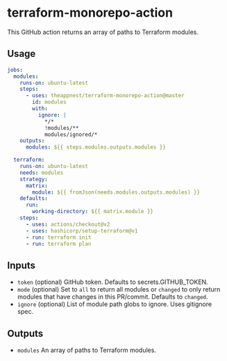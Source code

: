 # terraform-monorepo-action

This GitHub action returns an array of paths to Terraform modules.

## Usage

```yaml
jobs:
  modules:
    runs-on: ubuntu-latest
    steps:
      - uses: theappnest/terraform-monorepo-action@master
        id: modules
        with:
          ignore: |
            */*
            !modules/**
            modules/ignored/*
    outputs:
      modules: ${{ steps.modules.outputs.modules }}

  terraform:
    runs-on: ubuntu-latest
    needs: modules
    strategy:
      matrix:
        module: ${{ fromJson(needs.modules.outputs.modules) }}
    defaults:
      run:
        working-directory: ${{ matrix.module }}
    steps:
      - uses: actions/checkout@v2
      - uses: hashicorp/setup-terraform@v1
      - run: terraform init
      - run: terraform plan
```

## Inputs

- `token` (optional) GitHub token. Defaults to secrets.GITHUB_TOKEN.
- `mode` (optional) Set to `all` to return all modules or `changed` to only return modules that have changes in this PR/commit. Defaults to `changed`.
- `ignore` (optional) List of module path globs to ignore. Uses gitignore spec.

## Outputs

- `modules` An array of paths to Terraform modules.
